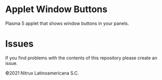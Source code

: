 # Applet Window Buttons

Plasma 5 applet that shows window buttons in your panels.

# Issues
If you find problems with the contents of this repository please create an issue.

©2021 Nitrux Latinoamericana S.C.
